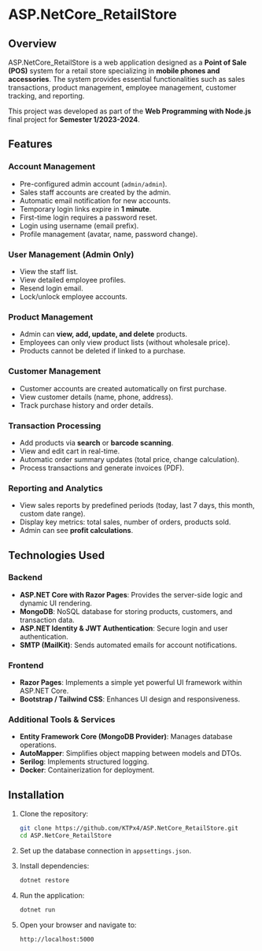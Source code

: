# ASP.NetCore_RetailStore

## Overview

ASP.NetCore_RetailStore is a web application designed as a **Point of Sale (POS)** system for a retail store specializing in **mobile phones and accessories**. The system provides essential functionalities such as sales transactions, product management, employee management, customer tracking, and reporting.

This project was developed as part of the **Web Programming with Node.js** final project for **Semester 1/2023-2024**.

## Features

### **Account Management**
- Pre-configured admin account (`admin/admin`).
- Sales staff accounts are created by the admin.
- Automatic email notification for new accounts.
- Temporary login links expire in **1 minute**.
- First-time login requires a password reset.
- Login using username (email prefix).
- Profile management (avatar, name, password change).

### **User Management (Admin Only)**
- View the staff list.
- View detailed employee profiles.
- Resend login email.
- Lock/unlock employee accounts.

### **Product Management**
- Admin can **view, add, update, and delete** products.
- Employees can only view product lists (without wholesale price).
- Products cannot be deleted if linked to a purchase.

### **Customer Management**
- Customer accounts are created automatically on first purchase.
- View customer details (name, phone, address).
- Track purchase history and order details.

### **Transaction Processing**
- Add products via **search** or **barcode scanning**.
- View and edit cart in real-time.
- Automatic order summary updates (total price, change calculation).
- Process transactions and generate invoices (PDF).

### **Reporting and Analytics**
- View sales reports by predefined periods (today, last 7 days, this month, custom date range).
- Display key metrics: total sales, number of orders, products sold.
- Admin can see **profit calculations**.

## Technologies Used
### **Backend**
- **ASP.NET Core with Razor Pages**: Provides the server-side logic and dynamic UI rendering.
- **MongoDB**: NoSQL database for storing products, customers, and transaction data.
- **ASP.NET Identity & JWT Authentication**: Secure login and user authentication.
- **SMTP (MailKit)**: Sends automated emails for account notifications.

### **Frontend**
- **Razor Pages**: Implements a simple yet powerful UI framework within ASP.NET Core.
- **Bootstrap / Tailwind CSS**: Enhances UI design and responsiveness.

### **Additional Tools & Services**
- **Entity Framework Core (MongoDB Provider)**: Manages database operations.
- **AutoMapper**: Simplifies object mapping between models and DTOs.
- **Serilog**: Implements structured logging.
- **Docker**: Containerization for deployment.

## Installation

1. Clone the repository:
   ```bash
   git clone https://github.com/KTPx4/ASP.NetCore_RetailStore.git
   cd ASP.NetCore_RetailStore
   ```

2. Set up the database connection in `appsettings.json`.

3. Install dependencies:
   ```bash
   dotnet restore
   ```

4. Run the application:
   ```bash
   dotnet run
   ```

5. Open your browser and navigate to:
   ```
   http://localhost:5000
   ```


